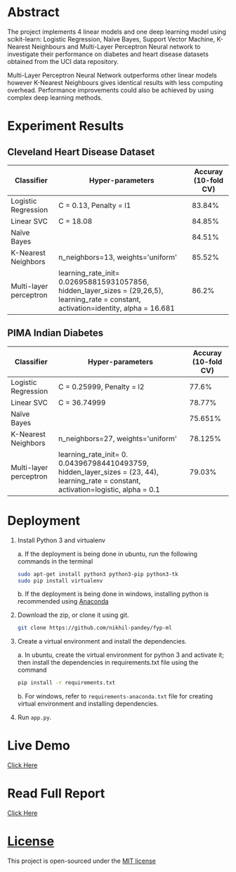 # Abstract

The project implements 4 linear models and one deep learning model using scikit-learn: Logistic Regression, Naïve Bayes, Support Vector Machine, K-Nearest Neighbours and Multi-Layer Perceptron Neural network to investigate their performance on diabetes and heart disease datasets obtained from the UCI data repository.

Multi-Layer Perceptron Neural Network outperforms other linear models however K-Nearest Neighbours gives identical results with less computing overhead. Performance improvements could also be achieved by using complex deep learning methods. 

# Experiment Results

## Cleveland Heart Disease Dataset

| Classifier    | Hyper-parameters |  Accuray (10-fold CV) |
| --------------------------| ---------------  | --------------------- |
| Logistic Regression | C = 0.13, Penalty = l1 | 83.84% |
| Linear SVC | C = 18.08 | 84.85% |
| Naïve Bayes | | 84.51% |
| K-Nearest Neighbors | n_neighbors=13, weights='uniform' | 85.52% |
| Multi-layer perceptron | learning_rate_init= 0.026958815931057856, hidden_layer_sizes = (29,26,5), learning_rate = constant, activation=identity, alpha = 16.681 | 86.2% |

## PIMA Indian Diabetes

| Classifier    | Hyper-parameters |  Accuray (10-fold CV) |
| --------------------------| ---------------  | --------------------- |
| Logistic Regression | C = 0.25999, Penalty = l2 | 77.6% |
| Linear SVC | C = 36.74999 | 78.77% |
| Naïve Bayes | | 75.651% |
| K-Nearest Neighbors | n_neighbors=27, weights='uniform' | 78.125% |
| Multi-layer perceptron | learning_rate_init= 0. 0.043967984410493759, hidden_layer_sizes = (23, 44), learning_rate = constant, activation=logistic, alpha = 0.1 | 79.03% |

# Deployment

1.  Install Python 3 and virtualenv

    a.	If the deployment is being done in ubuntu, run the following commands in the terminal
    ```bash
    sudo apt-get install python3 python3-pip python3-tk
    sudo pip install virtualenv
    ```
    b.	If the deployment is being done in windows, installing python is recommended using [Anaconda](https://www.continuum.io/downloads)
2.  Download the zip, or clone it using git.
    ```bash
    git clone https://github.com/nikhil-pandey/fyp-ml
    ```
3.  Create a virtual environment and install the dependencies.

    a.  In ubuntu, create the virtual environment for python 3 and activate it; then install the dependencies in requirements.txt file using the command
    ```bash
    pip install -r requirements.txt
    ```
    b.	For windows, refer to `requirements-anaconda.txt` file for creating virtual environment and installing dependencies.
4.  Run `app.py`.


# Live Demo
[Click Here](https://aimed.nikhil.com.np)

# Read Full Report
[Click Here](https://nikhil.com.np/storage/aimed.pdf)

# [License](LICENSE)
This project is open-sourced under the [MIT license](LICENSE)
